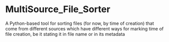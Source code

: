 # MultiSource_File_Sorter
A Python-based tool for sorting files (for now, by time of creation) that come from different sources which have different ways for marking time of file creation, be it stating it in file name or in its metadata
